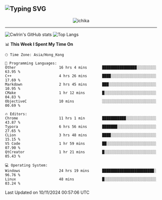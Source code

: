 ![Typing SVG](https://readme-typing-svg.demolab.com?font=Jost&size=24&pause=1000&color=7799EE&vCenter=true&multiline=true&random=false&width=435&height=100&lines=Hi+there;I'm+Sakurakouji+Nanaha;You+can+also+tell+me+Cwlrin%E2%98%86)
---
<p align="center">
  <img src="https://image.cwlrin.wiki/images/2024/11/09/1000015899.md.png" alt="ichika" border="0" />
</p>

---
![Cwlrin's GitHub stats](https://github-readme-stats.vercel.app/api?username=cwlrin&show_icons=true&theme=buefy)
![Top Langs](https://github-readme-stats.vercel.app/api/top-langs/?username=cwlrin&layout=compact&hide=html,css)

<!--START_SECTION:waka-->
📊 **This Week I Spent My Time On** 

```text
🕑︎ Time Zone: Asia/Hong_Kong

💬 Programming Languages: 
Other                    16 hrs 4 mins       ████████████████░░░░░░░░░   63.95 % 
C++                      4 hrs 26 mins       ████░░░░░░░░░░░░░░░░░░░░░   17.69 % 
Markdown                 2 hrs 45 mins       ███░░░░░░░░░░░░░░░░░░░░░░   10.95 % 
CMake                    1 hr 12 mins        █░░░░░░░░░░░░░░░░░░░░░░░░   04.83 % 
ObjectiveC               10 mins             ░░░░░░░░░░░░░░░░░░░░░░░░░   00.69 % 

🔥 Editors: 
Chrome                   11 hrs 1 min        ███████████░░░░░░░░░░░░░░   43.87 % 
Typora                   6 hrs 56 mins       ███████░░░░░░░░░░░░░░░░░░   27.65 % 
CLion                    3 hrs 48 mins       ████░░░░░░░░░░░░░░░░░░░░░   15.15 % 
VS Code                  1 hr 59 mins        ██░░░░░░░░░░░░░░░░░░░░░░░   07.90 % 
QtCreator                1 hr 21 mins        █░░░░░░░░░░░░░░░░░░░░░░░░   05.43 % 

💻 Operating System: 
Windows                  24 hrs 19 mins      ████████████████████████░   96.76 % 
Linux                    48 mins             █░░░░░░░░░░░░░░░░░░░░░░░░   03.24 % 
```


 Last Updated on 10/11/2024 00:57:06 UTC
<!--END_SECTION:waka-->
